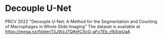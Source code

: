 # Decouple U-Net
PRCV 2022 "Decouple U-Net: A Method for the Segmentation and Counting of Macrophages in Whole Slide Imaging"
The dataset is available at https://mega.nz/folder/13JWzJ7Q#efCXcG-aFv7Eb_rfbSwUaA
